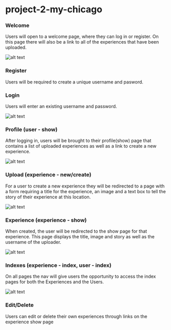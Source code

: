 # project-2-my-chicago

### Welcome

Users will open to a welcome page, where they can log in or register. On this page there will also be a link to all of the experiences that have been uploaded.

![alt text](https://i.imgur.com/yPNK0ml.jpg)


### Register

Users will be required to create a unique username and pasword.


### Login

Users will enter an existing username and password.

![alt text](https://i.imgur.com/8ggEAKC.jpg)

### Profile (user - show)

After logging in, users will be brought to their profile(show) page that contains a list of uploaded experiences as well as a link to create a new experience.

![alt text](https://i.imgur.com/lvR1HpG.jpg)

### Upload (experience - new/create)

For a user to create a new experience they will be redirected to a page with a form requiring a title for the experience, an image and a text box to tell the story of their experience at this location.

![alt text](https://i.imgur.com/TnAPbF1.jpg)

### Experience (experience - show)

When created, the user will be redirected to the show page for that experience. This page displays the title, image and story as well as the username of the uploader.

![alt text](https://i.imgur.com/EyXL9fn.jpg)

### Indexes (experience - index, user - index)

On all pages the nav will give users the opportunity to access the index pages for both the Experiences and the Users. 

![alt text](https://i.imgur.com/8Xmt9HJ.jpg)

### Edit/Delete

Users can edit or delete their own experiences through links on the experience show page




